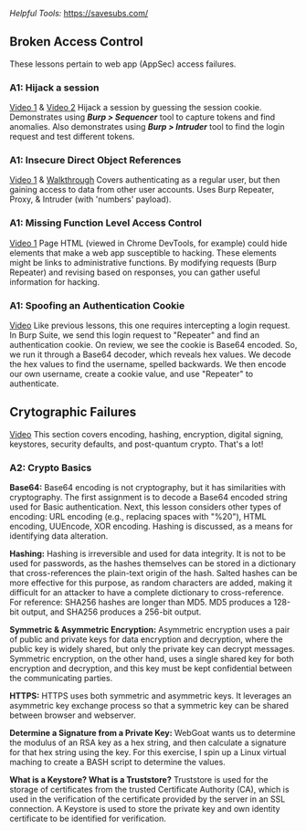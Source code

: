 _Helpful Tools:_ https://savesubs.com/
## Broken Access Control
These lessons pertain to web app (AppSec) access failures.
### A1: Hijack a session
[Video 1](https://www.youtube.com/watch?v=YO8rsCMVUyY) & [Video 2](https://www.youtube.com/watch?v=R5YPRhM5GyE)
Hijack a session by guessing the session cookie. Demonstrates using ***Burp > Sequencer*** tool to capture tokens and find anomalies. Also demonstrates using ***Burp > Intruder*** tool to find the login request and test different tokens.
### A1: Insecure Direct Object References  
[Video 1](https://www.youtube.com/watch?v=8fMFLqbd0-Y) & [Walkthrough](https://hackmd.io/@DaLaw2/ByD70wAM2#Insecure-Direct-Object-References)
Covers authenticating as a regular user, but then gaining access to data from other user accounts. Uses Burp Repeater, Proxy, & Intruder (with 'numbers' payload).
### A1: Missing Function Level Access Control
[Video 1](https://www.youtube.com/watch?v=C-MTbhfXbgg) Page HTML (viewed in Chrome DevTools, for example) could hide elements that make a web app susceptible to hacking. These elements might be links to administrative functions. By modifying requests (Burp Repeater) and revising based on responses, you can gather useful information for hacking.
### A1: Spoofing an Authentication Cookie
[Video](https://www.youtube.com/watch?v=-n4OmhUN3vA) Like previous lessons, this one requires intercepting a login request. In Burp Suite, we send this login request to "Repeater" and find an authentication cookie. On review, we see the cookie is Base64 encoded. So, we run it through a Base64 decoder, which reveals hex values. We decode the hex values to find the username, spelled backwards. We then encode our own username, create a cookie value, and use "Repeater" to authenticate.
## Crytographic Failures
[Video](https://www.youtube.com/watch?v=9lQJa4zHRYM&t=626s)
This section covers encoding, hashing, encryption, digital signing, keystores, security defaults, and post-quantum crypto. That's a lot!
### A2: Crypto Basics
**Base64:** Base64 encoding is not cryptography, but it has similarities with cryptography. The first assignment is to decode a Base64 encoded string used for Basic authentication. Next, this lesson considers other types of encoding: URL encoding (e.g., replacing spaces with "%20"), HTML encoding, UUEncode, XOR encoding. Hashing is discussed, as a means for identifying data alteration.

**Hashing:** Hashing is irreversible and used for data integrity. It is not to be used for passwords, as the hashes themselves can be stored in a dictionary that cross-references the plain-text origin of the hash. Salted hashes can be more effective for this purpose, as random characters are added, making it difficult for an attacker to have a complete dictionary to cross-reference. For reference: SHA256 hashes are longer than MD5. MD5 produces a 128-bit output, and SHA256 produces a 256-bit output.

**Symmetric & Asymmetric Encryption:** Asymmetric encryption uses a pair of public and private keys for data encryption and decryption, where the public key is widely shared, but only the private key can decrypt messages. Symmetric encryption, on the other hand, uses a single shared key for both encryption and decryption, and this key must be kept confidential between the communicating parties.

**HTTPS:** HTTPS uses both symmetric and asymmetric keys. It leverages an asymmetric key exchange process so that a symmetric key can be shared between browser and webserver.

**Determine a Signature from a Private Key:** WebGoat wants us to determine the modulus of an RSA key as a hex string, and then calculate a signature for that hex string using the key. For this exercise, I spin up a Linux virtual maching to create a BASH script to determine the values.

**What is a Keystore? What is a Truststore?** Truststore is used for the storage of certificates from the trusted Certificate Authority (CA), which is used in the verification of the certificate provided by the server in an SSL connection. A Keystore is used to store the private key and own identity certificate to be identified for verification.
